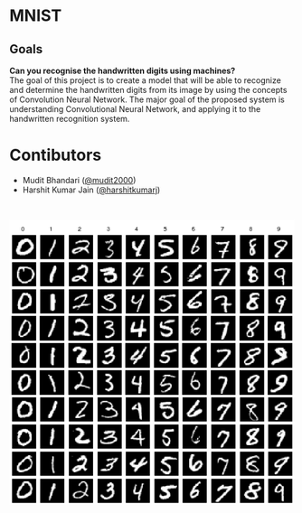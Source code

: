 # MNIST
## Goals
**Can you recognise the handwritten digits using machines?** <br>
The goal of this project is to create a model that will be able to recognize and determine the handwritten digits from its image by using the concepts of Convolution Neural Network. The major goal of the proposed system is understanding Convolutional Neural Network, and applying it to the handwritten recognition system.

# Contibutors
* Mudit Bhandari ([@mudit2000](https://github.com/mudit2000))
* Harshit Kumar Jain ([@harshitkumarj](https://github.com/harshitkumarj))

<br>
<p><img src='image.png'>
